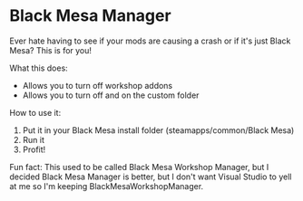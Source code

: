 # Black Mesa Manager

Ever hate having to see if your mods are causing a crash or if it's just Black Mesa? This is for you!

What this does:
* Allows you to turn off workshop addons
* Allows you to turn off and on the custom folder

How to use it:
1. Put it in your Black Mesa install folder (steamapps/common/Black Mesa)
2. Run it
3. Profit!

Fun fact: This used to be called Black Mesa Workshop Manager, but I decided Black Mesa Manager is better, but I don't want Visual Studio to yell at me so I'm keeping BlackMesaWorkshopManager.
